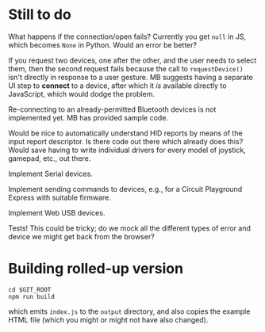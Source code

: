 # Still to do

What happens if the connection/open fails?  Currently you get `null`
in JS, which becomes `None` in Python.  Would an error be better?

If you request two devices, one after the other, and the user needs to
select them, then the second request fails because the call to
`requestDevice()` isn't directly in response to a user gesture.  MB
suggests having a separate UI step to **connect** to a device, after
which it *is* available directly to JavaScript, which would dodge the
problem.

Re-connecting to an already-permitted Bluetooth devices is not
implemented yet.  MB has provided sample code.

Would be nice to automatically understand HID reports by means of the
input report descriptor.  Is there code out there which already does
this?  Would save having to write individual drivers for every model
of joystick, gamepad, etc., out there.

Implement Serial devices.

Implement sending commands to devices, e.g., for a Circuit Playground
Express with suitable firmware.

Implement Web USB devices.

Tests!  This could be tricky; do we mock all the different types of
error and device we might get back from the browser?

# Building rolled-up version

```
cd $GIT_ROOT
npm run build
```

which emits `index.js` to the `output` directory, and also copies the
example HTML file (which you might or might not have also changed).
